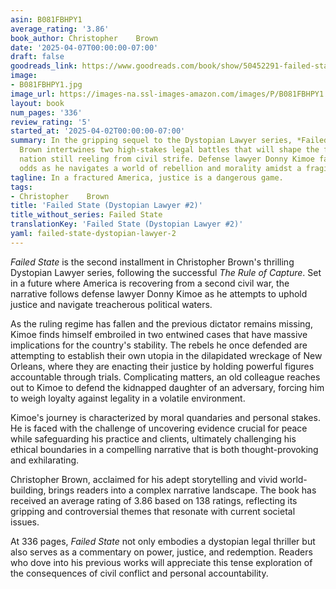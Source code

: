 ```yaml
---
asin: B081FBHPY1
average_rating: '3.86'
book_author: Christopher    Brown
date: '2025-04-07T00:00:00-07:00'
draft: false
goodreads_link: https://www.goodreads.com/book/show/50452291-failed-state
image:
- B081FBHPY1.jpg
image_url: https://images-na.ssl-images-amazon.com/images/P/B081FBHPY1.01._SCLZZZZZZZ.jpg
layout: book
num_pages: '336'
review_rating: '5'
started_at: '2025-04-02T00:00:00-07:00'
summary: In the gripping sequel to the Dystopian Lawyer series, *Failed State*, Christopher
  Brown intertwines two high-stakes legal battles that will shape the future of a
  nation still reeling from civil strife. Defense lawyer Donny Kimoe faces overwhelming
  odds as he navigates a world of rebellion and morality amidst a fragile peace.
tagline: In a fractured America, justice is a dangerous game.
tags:
- Christopher    Brown
title: 'Failed State (Dystopian Lawyer #2)'
title_without_series: Failed State
translationKey: 'Failed State (Dystopian Lawyer #2)'
yaml: failed-state-dystopian-lawyer-2
---
```


*Failed State* is the second installment in Christopher Brown's thrilling Dystopian Lawyer series, following the successful *The Rule of Capture*. Set in a future where America is recovering from a second civil war, the narrative follows defense lawyer Donny Kimoe as he attempts to uphold justice and navigate treacherous political waters.

As the ruling regime has fallen and the previous dictator remains missing, Kimoe finds himself embroiled in two entwined cases that have massive implications for the country's stability. The rebels he once defended are attempting to establish their own utopia in the dilapidated wreckage of New Orleans, where they are enacting their justice by holding powerful figures accountable through trials. Complicating matters, an old colleague reaches out to Kimoe to defend the kidnapped daughter of an adversary, forcing him to weigh loyalty against legality in a volatile environment.

Kimoe's journey is characterized by moral quandaries and personal stakes. He is faced with the challenge of uncovering evidence crucial for peace while safeguarding his practice and clients, ultimately challenging his ethical boundaries in a compelling narrative that is both thought-provoking and exhilarating.

Christopher Brown, acclaimed for his adept storytelling and vivid world-building, brings readers into a complex narrative landscape. The book has received an average rating of 3.86 based on 138 ratings, reflecting its gripping and controversial themes that resonate with current societal issues.

At 336 pages, *Failed State* not only embodies a dystopian legal thriller but also serves as a commentary on power, justice, and redemption. Readers who dove into his previous works will appreciate this tense exploration of the consequences of civil conflict and personal accountability.